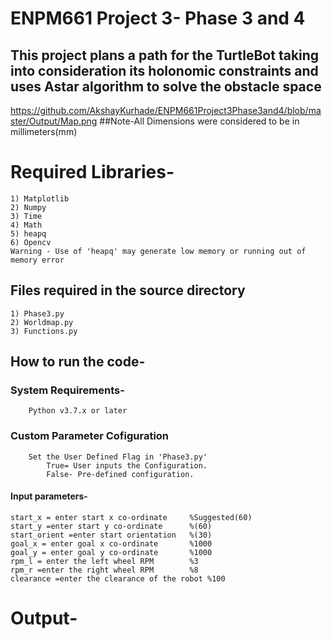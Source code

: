 # ENPM661 Project 3- Phase 3 and 4
## This project plans a path for the TurtleBot taking into consideration its holonomic constraints and uses Astar algorithm to solve the obstacle space
https://github.com/AkshayKurhade/ENPM661Project3Phase3and4/blob/master/Output/Map.png
##Note-All Dimensions were considered to be in millimeters(mm)
# Required Libraries-
    1) Matplotlib
    2) Numpy
    3) Time
    4) Math
    5) heapq
    6) Opencv
    Warning - Use of 'heapq' may generate low memory or running out of memory error
## Files required in the source directory
    1) Phase3.py
    2) Worldmap.py
    3) Functions.py
## How to run the code-
 ### System Requirements-
        Python v3.7.x or later
 ### Custom Parameter Cofiguration 
        Set the User Defined Flag in 'Phase3.py'
            True= User inputs the Configuration.
            False- Pre-defined configuration.
 #### Input parameters-
    start_x = enter start x co-ordinate     %Suggested(60)
    start_y =enter start y co-ordinate      %(60)
    start_orient =enter start orientation   %(30)
    goal_x = enter goal x co-ordinate       %1000
    goal_y = enter goal y co-ordinate       %1000
    rpm_l = enter the left wheel RPM        %3
    rpm_r =enter the right wheel RPM        %8
    clearance =enter the clearance of the robot %100
 # Output-
   